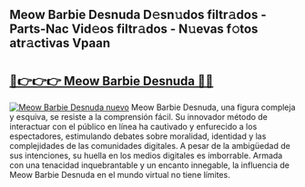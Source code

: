 ## Meow Barbie Desnuda D𝚎sn𝚞dos filtr𝚊dos - Parts-Nac Vid𝚎os filtr𝚊dos - N𝚞evas f𝚘tos atr𝚊ctivas Vpaan

# <h2><a href="http://mbcatry.tromn.icu/?c=Meow+Barbie+Desnuda">🔗👉👉👉 Meow Barbie Desnuda 🔗🔗</a></h2>

[![Meow Barbie Desnuda nuevo](https://i.imgur.com/pEAQMta.gif)](http://mbcatry.tromn.icu/?c=Meow+Barbie+Desnuda)
Meow Barbie Desnuda, una figura compleja y esquiva, se resiste a la comprensión fácil. Su innovador método de interactuar con el público en línea ha cautivado y enfurecido a los espectadores, estimulando debates sobre moralidad, identidad y las complejidades de las comunidades digitales. A pesar de la ambigüedad de sus intenciones, su huella en los medios digitales es imborrable. Armada con una tenacidad inquebrantable y un encanto innegable, la influencia de Meow Barbie Desnuda en el mundo virtual no tiene límites.
